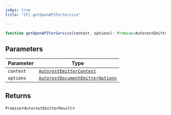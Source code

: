 ```yaml
---
jsApi: true
title: "[F] getOpenAPIForService"

---
```

```ts
function getOpenAPIForService(context, options): Promise<AutorestEmitterResult>
```

## Parameters

| Parameter | Type |
| ------ | ------ |
| `context` | [`AutorestEmitterContext`](../interfaces/AutorestEmitterContext.md) |
| `options` | [`AutorestDocumentEmitterOptions`](../interfaces/AutorestDocumentEmitterOptions.md) |

## Returns

`Promise`<`AutorestEmitterResult`\>
